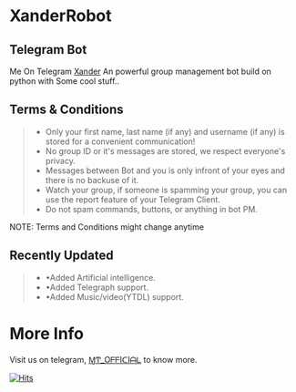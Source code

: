 # XanderRobot
## Telegram Bot

Me On Telegram [Xander](https://t.me/XanderRoBot)
An powerful group management bot build on python with Some cool stuff.. 

## Terms & Conditions

> - Only your first name, last name (if any) and username (if any) is stored for a convenient communication!
> - No group ID or it's messages are stored, we respect everyone's privacy.
> - Messages between Bot and you is only infront of your eyes and there is no backuse of it.
> - Watch your group, if someone is spamming your group, you can use the report feature of your Telegram Client.
> - Do not spam commands, buttons, or anything in bot PM.

NOTE: Terms and Conditions might change anytime

## Recently Updated
> - •Added Artificial intelligence.
> - •Added Telegraph support. 
> - •Added Music/video(YTDL) support.

# More Info
Visit us on telegram, [ⱮͲ_OᖴᖴIᑕIᗩᒪ](https://t.me/MT_Officials) to know more.

[![Hits](https://hits.seeyoufarm.com/api/count/incr/badge.svg?url=https%3A%2F%2Fgithub.com%2FPmsHere%2FXanderRobot&count_bg=%23FC1123&title_bg=%23000000&icon=expertsexchange.svg&icon_color=%23FFFFFF&title=Visits&edge_flat=false)](https://t.me/MT_officials)
